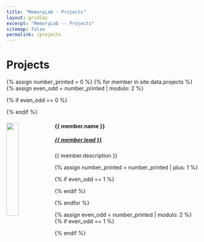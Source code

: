 ```yaml
---
title: "MemoryLab - Projects"
layout: gridlay
excerpt: "MemoryLab -- Projects"
sitemap: false
permalink: /projects
---
```


# Projects

{% assign number_printed = 0 %}
{% for member in site.data.projects %}
{% assign even_odd = number_printed | modulo: 2 %}

{% if even_odd == 0 %}
<div class="row">
{% endif %}

<div class="col-sm-6 clearfix">
  <img src="{{ site.url }}{{ site.baseurl }}/images/projectpic/{{ member.photo }}" class="img-responsive" width="25%" style="float: left" />
  <h4>{{ member.name }}</h4>
  <h5> <a href="{{ site.url}}{{ site.baseurl }}/members">{{ member.lead }}</a></h5>
  <p> {{ member.description }} </p>
</div>

{% assign number_printed = number_printed | plus: 1 %}

{% if even_odd == 1 %}
</div>
{% endif %}

{% endfor %}

{% assign even_odd = number_printed | modulo: 2 %}
{% if even_odd == 1 %}
</div>
{% endif %}
